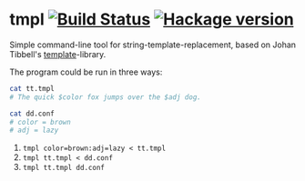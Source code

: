 # tmpl [![Build Status](https://travis-ci.org/michelk/tmpl.svg?branch=master)](https://travis-ci.org/michelk/tmpl) [![Hackage version](https://img.shields.io/hackage/v/tmpl.svg?style=flat)](https://hackage.haskell.org/package/tmpl)
Simple command-line tool for string-template-replacement, based on Johan
Tibbell's [template](https://github.com/tibbe/template)-library.

The program could be run in three ways:

```bash
cat tt.tmpl
# The quick $color fox jumps over the $adj dog.
```
```bash
cat dd.conf
# color = brown
# adj = lazy
```

1. `tmpl color=brown:adj=lazy < tt.tmpl`
2. `tmpl tt.tmpl < dd.conf`
3. `tmpl tt.tmpl dd.conf`
